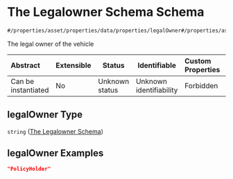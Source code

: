 # The Legalowner Schema Schema

```txt
#/properties/asset/properties/data/properties/legalOwner#/properties/asset/properties/data/properties/legalOwner
```

The legal owner of the vehicle


| Abstract            | Extensible | Status         | Identifiable            | Custom Properties | Additional Properties | Access Restrictions | Defined In                                                                                          |
| :------------------ | ---------- | -------------- | ----------------------- | :---------------- | --------------------- | ------------------- | --------------------------------------------------------------------------------------------------- |
| Can be instantiated | No         | Unknown status | Unknown identifiability | Forbidden         | Allowed               | none                | [policy_transaction.schema.json\*](../../out/policy_transaction.schema.json "open original schema") |

## legalOwner Type

`string` ([The Legalowner Schema](policy_transaction-properties-the-asset-schema-properties-the-data-schema-properties-the-legalowner-schema.md))

## legalOwner Examples

```json
"PolicyHolder"
```
